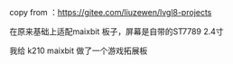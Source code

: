 copy from ：https://gitee.com/liuzewen/lvgl8-projects

在原来基础上适配maixbit 板子，屏幕是自带的ST7789 2.4寸

我给 k210 maixbit 做了一个游戏拓展板






